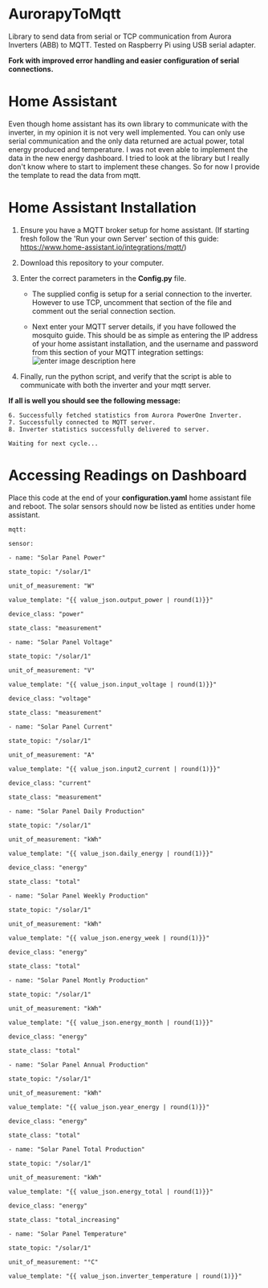 
# AurorapyToMqtt 

Library to send data from serial or TCP communication from Aurora Inverters (ABB) to MQTT.
Tested on Raspberry Pi using USB serial adapter.

**Fork with improved error handling and easier configuration of serial connections.**

# Home Assistant
Even though home assistant has its own library to communicate with the inverter, in my opinion it is not very well implemented. You can only use serial communication and the only data returned are actual power, total energy produced and temperature. I was not even able to implement the data in the new energy dashboard. I tried to look at the library but I really don't know where to start to implement these changes. So for now I provide the template to read the data from mqtt.

# Home Assistant Installation
1. Ensure you have a MQTT broker setup for home assistant. (If starting fresh follow the 'Run your own Server' section of this guide: https://www.home-assistant.io/integrations/mqtt/)
2. Download this repository to your computer.
3. Enter the correct parameters in the **Config.py** file.

	* The supplied config is setup for a serial connection to the inverter. 
	However to use TCP, uncomment that section of the file and comment out the serial connection section.
	
	* Next enter your MQTT server details, if you have followed the mosquito guide. This should be as simple as entering the IP address of your home assistant installation, and the username and password from this section of your MQTT integration settings: 
	![enter image description here](https://i.ibb.co/64SvtHZ/MQTT.jpg)
	
5. Finally, run the python script, and verify that the script is able to communicate with both the inverter and your mqtt server. 

**If all is well you should see the following message:**

```
6. Successfully fetched statistics from Aurora PowerOne Inverter.
7. Successfully connected to MQTT server.
8. Inverter statistics successfully delivered to server.

Waiting for next cycle...
```
# Accessing Readings on Dashboard
Place this code at the end of your **configuration.yaml** home assistant file and reboot. The solar sensors should now be listed as entities under home assistant. 

```
mqtt:

sensor:

- name: "Solar Panel Power"

state_topic: "/solar/1"

unit_of_measurement: "W"

value_template: "{{ value_json.output_power | round(1)}}"

device_class: "power"

state_class: "measurement"

- name: "Solar Panel Voltage"

state_topic: "/solar/1"

unit_of_measurement: "V"

value_template: "{{ value_json.input_voltage | round(1)}}"

device_class: "voltage"

state_class: "measurement"

- name: "Solar Panel Current"

state_topic: "/solar/1"

unit_of_measurement: "A"

value_template: "{{ value_json.input2_current | round(1)}}"

device_class: "current"

state_class: "measurement"

- name: "Solar Panel Daily Production"

state_topic: "/solar/1"

unit_of_measurement: "kWh"

value_template: "{{ value_json.daily_energy | round(1)}}"

device_class: "energy"

state_class: "total"

- name: "Solar Panel Weekly Production"

state_topic: "/solar/1"

unit_of_measurement: "kWh"

value_template: "{{ value_json.energy_week | round(1)}}"

device_class: "energy"

state_class: "total"

- name: "Solar Panel Montly Production"

state_topic: "/solar/1"

unit_of_measurement: "kWh"

value_template: "{{ value_json.energy_month | round(1)}}"

device_class: "energy"

state_class: "total"

- name: "Solar Panel Annual Production"

state_topic: "/solar/1"

unit_of_measurement: "kWh"

value_template: "{{ value_json.year_energy | round(1)}}"

device_class: "energy"

state_class: "total"

- name: "Solar Panel Total Production"

state_topic: "/solar/1"

unit_of_measurement: "kWh"

value_template: "{{ value_json.energy_total | round(1)}}"

device_class: "energy"

state_class: "total_increasing"

- name: "Solar Panel Temperature"

state_topic: "/solar/1"

unit_of_measurement: "°C"

value_template: "{{ value_json.inverter_temperature | round(1)}}"
```